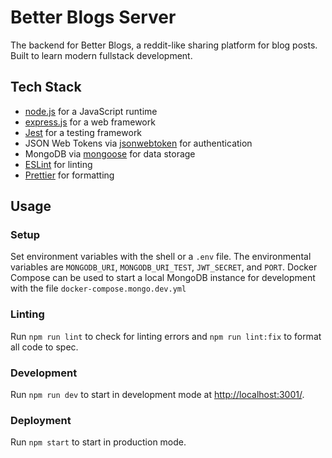 # Better Blogs Server

The backend for Better Blogs, a reddit-like sharing platform for blog posts. Built to learn modern fullstack development.

## Tech Stack

- [node.js](https://github.com/nodejs/node) for a JavaScript runtime
- [express.js](https://github.com/expressjs/express) for a web framework
- [Jest](https://github.com/facebook/jest) for a testing framework
- JSON Web Tokens via [jsonwebtoken](https://github.com/auth0/node-jsonwebtoken) for authentication
- MongoDB via [mongoose](https://github.com/Automattic/mongoose) for data storage
- [ESLint](https://github.com/eslint/eslint) for linting
- [Prettier](https://github.com/prettier/prettier) for formatting

## Usage

### Setup

Set environment variables with the shell or a `.env` file. The environmental variables are `MONGODB_URI`, `MONGODB_URI_TEST`, `JWT_SECRET`, and `PORT`. Docker Compose can be used to start a local MongoDB instance for development with the file `docker-compose.mongo.dev.yml`

### Linting

Run `npm run lint` to check for linting errors and `npm run lint:fix` to format all code to spec.

### Development

Run `npm run dev` to start in development mode at [http://localhost:3001/](http://localhost:3001/).

### Deployment

Run `npm start` to start in production mode.
